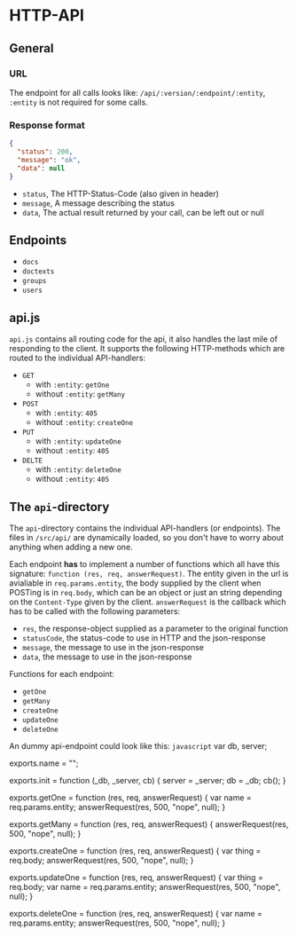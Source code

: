 HTTP-API
========

General
-------

### URL
The endpoint for all calls looks like: `/api/:version/:endpoint/:entity`, `:entity` is not required for some calls.

### Response format
```JSON
{
  "status": 200,
  "message": "ok",
  "data": null
}
```
* `status`, The HTTP-Status-Code (also given in header)
* `message`, A message describing the status
* `data`, The actual result returned by your call, can be left out or null


Endpoints
---------
* `docs`
* `doctexts`
* `groups`
* `users`


api.js
------
`api.js` contains all routing code for the api, it also handles the last mile of responding to the client.
It supports the following HTTP-methods which are routed to the individual API-handlers:

* `GET`
  - with `:entity`: `getOne`
  - without `:entity`: `getMany`
* `POST`
  - with `:entity`: `405`
  - without `:entity`: `createOne`
* `PUT`
  - with `:entity`: `updateOne`
  - without `:entity`: `405`
* `DELTE`
  - with `:entity`: `deleteOne`
  - without `:entity`: `405`


The `api`-directory
-------------------
The `api`-directory contains the individual API-handlers (or endpoints).
The files in `/src/api/` are dynamically loaded, so you don't have to worry about anything when adding a new one.

Each endpoint **has** to implement a number of functions which all have this signature: `function (res, req, answerRequest)`.
The entity given in the url is avialiable in `req.params.entity`, the body supplied by the client when POSTing is in `req.body`,
which can be an object or just an string depending on the `Content-Type` given by the client.
`answerRequest` is the callback which has to be called with the following parameters:
* `res`, the response-object supplied as a parameter to the original function
* `statusCode`, the status-code to use in HTTP and the json-response
* `message`, the message to use in the json-response
* `data`, the message to use in the json-response

Functions for each endpoint:
* `getOne`
* `getMany`
* `createOne`
* `updateOne`
* `deleteOne`

An dummy api-endpoint could look like this:
```javascript```
var db, server;

exports.name = "";

exports.init = function (_db, _server, cb)
{
  server = _server;
  db = _db;
  cb();
}

exports.getOne = function (res, req, answerRequest)
{
  var name = req.params.entity;
  answerRequest(res, 500, "nope", null);
}

exports.getMany = function (res, req, answerRequest)
{
  answerRequest(res, 500, "nope", null);
}

exports.createOne = function (res, req, answerRequest)
{
  var thing = req.body;
  answerRequest(res, 500, "nope", null);
}

exports.updateOne = function (res, req, answerRequest)
{
  var thing = req.body;
  var name = req.params.entity;
  answerRequest(res, 500, "nope", null);
}

exports.deleteOne = function (res, req, answerRequest)
{
  var name = req.params.entity;
  answerRequest(res, 500, "nope", null);
}
```
